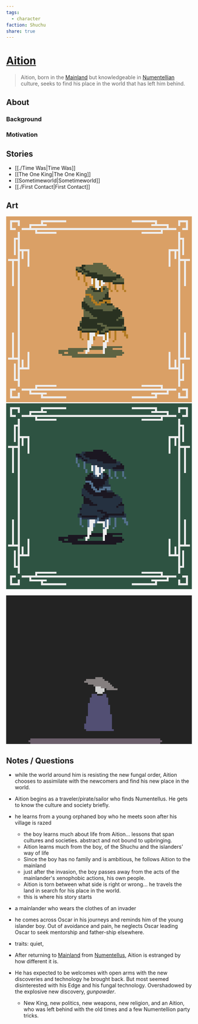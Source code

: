```yaml
---
tags:
  - character
faction: Shuchu
share: true
---
```

# [Aition](Aition.md#)
> Aition, born in the [Mainland](Archaina.md#) but knowledgeable in [Numentellian](./Numentellus.md#) culture, seeks to find his place in the world that has left him behind.
## About
### Background
### Motivation
## Stories
- [[./Time Was|Time Was]]
- [[The One King|The One King]]
- [[Sometimeworld|Sometimeworld]]
- [[./First Contact|First Contact]]

## Art

![300](./Art/worrier-idle.gif)
![300](./Art/aition-idle.gif)

![300](./Art/player-0004.gif)


## Notes / Questions

- while the world around him is resisting the new fungal order, Aition chooses to assimilate with the newcomers and find his new place in the world. 
- Aition begins as a traveler/pirate/sailor who finds Numentellus. He gets to know the culture and society briefly.
- he learns from a young orphaned boy who he meets soon after his village is razed
	- the boy learns much about life from Aition… lessons that span cultures and societies. abstract and not bound to upbringing. 
	- Aition learns much from the boy, of the Shuchu and the islanders’ way of life
	- Since the boy has no family and is ambitious, he follows Aition to the mainland
	- just after the invasion, the boy passes away from the acts of the mainlander's xenophobic actions, his own people.
	- Aition is torn between what side is right or wrong... he travels the land in search for his place in the world. 
	- this is where his story starts
- a mainlander who wears the clothes of an invader
- he comes across Oscar in his journeys and reminds him of the young islander boy. Out of avoidance and pain, he neglects Oscar leading Oscar to seek mentorship and father-ship elsewhere.
- traits: quiet, 

- After returning to [Mainland](Archaina.md#) from [Numentellus](./Numentellus.md#.md#), Aition is estranged by how different it is.
- He has expected to be welcomes with open arms with the new discoveries and technology he brought back. But most seemed disinterested with his Edge and his fungal technology. Overshadowed by the explosive new discovery, *gunpowder*.
	- New King, new politics, new weapons, new religion, and an Aition, who was left behind with the old times and a few Numentellion party tricks.